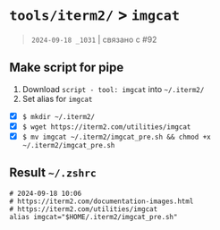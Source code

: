 # `tools/iterm2/` > `imgcat`

> `2024-09-18 _1031` | связано с #92 

## Make script for pipe

1. Download `script - tool: imgcat` into `~/.iterm2/`
2. Set alias for `imgcat`

- [x] `$ mkdir ~/.iterm2/`
- [x] `$ wget https://iterm2.com/utilities/imgcat`
- [x] `$ mv imgcat ~/.iterm2/imgcat_pre.sh && chmod +x ~/.iterm2/imgcat_pre.sh`

## Result `~/.zshrc`

```env
# 2024-09-18 10:06
# https://iterm2.com/documentation-images.html
# https://iterm2.com/utilities/imgcat
alias imgcat="$HOME/.iterm2/imgcat_pre.sh"
```
